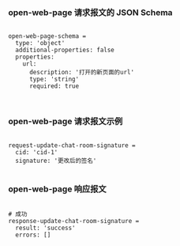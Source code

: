 ### open-web-page 请求报文的 JSON Schema
<pre><code>
open-web-page-schema =
  type: 'object'
  additional-properties: false
  properties:
    url:
      description: '打开的新页面的url'
      type: 'string'
      required: true
  

</code></pre>

### open-web-page 请求报文示例
<pre><code>
request-update-chat-room-signature =
  cid: 'cid-1'
  signature: '更改后的签名'

</code></pre>

### open-web-page 响应报文
<pre><code>
# 成功
response-update-chat-room-signature =
  result: 'success'
  errors: []

</code></pre>


